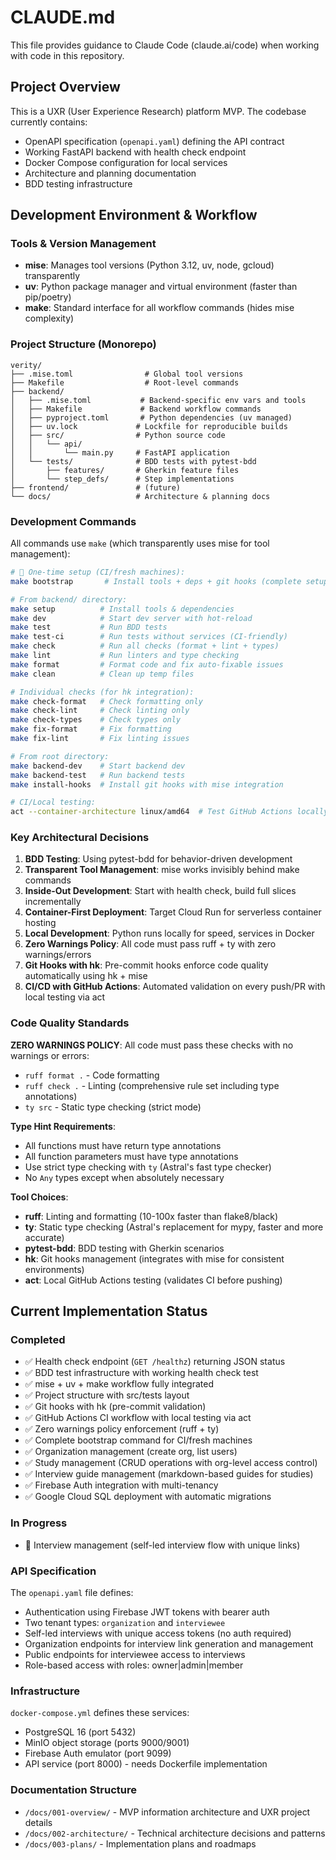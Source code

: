 # CLAUDE.md

This file provides guidance to Claude Code (claude.ai/code) when working with code in this repository.

## Project Overview

This is a UXR (User Experience Research) platform MVP. The codebase currently contains:
- OpenAPI specification (`openapi.yaml`) defining the API contract
- Working FastAPI backend with health check endpoint
- Docker Compose configuration for local services
- Architecture and planning documentation
- BDD testing infrastructure

## Development Environment & Workflow

### Tools & Version Management
- **mise**: Manages tool versions (Python 3.12, uv, node, gcloud) transparently
- **uv**: Python package manager and virtual environment (faster than pip/poetry)
- **make**: Standard interface for all workflow commands (hides mise complexity)

### Project Structure (Monorepo)
```
verity/
├── .mise.toml                # Global tool versions
├── Makefile                  # Root-level commands
├── backend/
│   ├── .mise.toml           # Backend-specific env vars and tools
│   ├── Makefile             # Backend workflow commands
│   ├── pyproject.toml       # Python dependencies (uv managed)
│   ├── uv.lock             # Lockfile for reproducible builds
│   ├── src/                # Python source code
│   │   └── api/
│   │       └── main.py     # FastAPI application
│   └── tests/              # BDD tests with pytest-bdd
│       ├── features/       # Gherkin feature files
│       └── step_defs/      # Step implementations
├── frontend/               # (future)
└── docs/                   # Architecture & planning docs
```

### Development Commands
All commands use `make` (which transparently uses mise for tool management):

```bash
# 🚀 One-time setup (CI/fresh machines):
make bootstrap       # Install tools + deps + git hooks (complete setup)

# From backend/ directory:
make setup          # Install tools & dependencies
make dev            # Start dev server with hot-reload
make test           # Run BDD tests
make test-ci        # Run tests without services (CI-friendly)
make check          # Run all checks (format + lint + types)
make lint           # Run linters and type checking
make format         # Format code and fix auto-fixable issues
make clean          # Clean up temp files

# Individual checks (for hk integration):
make check-format   # Check formatting only
make check-lint     # Check linting only
make check-types    # Check types only
make fix-format     # Fix formatting
make fix-lint       # Fix linting issues

# From root directory:
make backend-dev    # Start backend dev
make backend-test   # Run backend tests
make install-hooks  # Install git hooks with mise integration

# CI/Local testing:
act --container-architecture linux/amd64  # Test GitHub Actions locally
```

### Key Architectural Decisions

1. **BDD Testing**: Using pytest-bdd for behavior-driven development
2. **Transparent Tool Management**: mise works invisibly behind make commands
3. **Inside-Out Development**: Start with health check, build full slices incrementally
4. **Container-First Deployment**: Target Cloud Run for serverless container hosting
5. **Local Development**: Python runs locally for speed, services in Docker
6. **Zero Warnings Policy**: All code must pass ruff + ty with zero warnings/errors
7. **Git Hooks with hk**: Pre-commit hooks enforce code quality automatically using hk + mise
8. **CI/CD with GitHub Actions**: Automated validation on every push/PR with local testing via act

### Code Quality Standards

**ZERO WARNINGS POLICY**: All code must pass these checks with no warnings or errors:
- `ruff format .` - Code formatting
- `ruff check .` - Linting (comprehensive rule set including type annotations)
- `ty src` - Static type checking (strict mode)

**Type Hint Requirements**:
- All functions must have return type annotations
- All function parameters must have type annotations
- Use strict type checking with `ty` (Astral's fast type checker)
- No `Any` types except when absolutely necessary

**Tool Choices**:
- **ruff**: Linting and formatting (10-100x faster than flake8/black)
- **ty**: Static type checking (Astral's replacement for mypy, faster and more accurate)
- **pytest-bdd**: BDD testing with Gherkin scenarios
- **hk**: Git hooks management (integrates with mise for consistent environments)
- **act**: Local GitHub Actions testing (validates CI before pushing)

## Current Implementation Status

### Completed
- ✅ Health check endpoint (`GET /healthz`) returning JSON status
- ✅ BDD test infrastructure with working health check test
- ✅ mise + uv + make workflow fully integrated
- ✅ Project structure with src/tests layout
- ✅ Git hooks with hk (pre-commit validation)
- ✅ GitHub Actions CI workflow with local testing via act
- ✅ Zero warnings policy enforcement (ruff + ty)
- ✅ Complete bootstrap command for CI/fresh machines
- ✅ Organization management (create org, list users)
- ✅ Study management (CRUD operations with org-level access control)
- ✅ Interview guide management (markdown-based guides for studies)
- ✅ Firebase Auth integration with multi-tenancy
- ✅ Google Cloud SQL deployment with automatic migrations

### In Progress
- 🔄 Interview management (self-led interview flow with unique links)

### API Specification
The `openapi.yaml` file defines:
- Authentication using Firebase JWT tokens with bearer auth
- Two tenant types: `organization` and `interviewee`
- Self-led interviews with unique access tokens (no auth required)
- Organization endpoints for interview link generation and management
- Public endpoints for interviewee access to interviews
- Role-based access with roles: owner|admin|member

### Infrastructure
`docker-compose.yml` defines these services:
- PostgreSQL 16 (port 5432)
- MinIO object storage (ports 9000/9001)
- Firebase Auth emulator (port 9099)
- API service (port 8000) - needs Dockerfile implementation

### Documentation Structure
- `/docs/001-overview/` - MVP information architecture and UXR project details
- `/docs/002-architecture/` - Technical architecture decisions and patterns
- `/docs/003-plans/` - Implementation plans and roadmaps